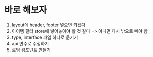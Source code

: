 # 바로 해보자

1. layout에 header, footer 넣으면 되겠다
2. 아이템 필터 store에 넣어놓아야 할 것 같다 => 아니면 다시 밖으로 빼야 함
3. type, interface 파일 하나로 옮기기
4. api 변수로 수정하기
5. 로딩 컴포넌트 만들기
